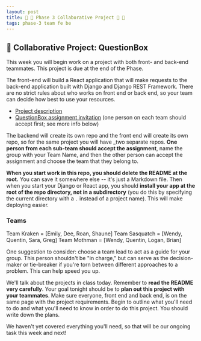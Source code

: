 ```yaml
---
layout: post
title: 🐍 🦊 Phase 3 Collaborative Project 🦊 🐍
tags: phase-3 team fe be
---
```


## 🎯 Collaborative Project: QuestionBox

This week you will begin work on a project with both front- and back-end teammates. This project is due at the end of the Phase.

The front-end will build a React application that will make requests to the back-end application built with Django and Django REST Framework. There are no strict rules about who works on front end or back end, so your team can decide how best to use your resources.

- [Project description](https://github.com/momentum-projects/group--questionbox/blob/main/README.md)
- [QuestionBox assignment invitation](https://classroom.github.com/g/3UhN_XYn) (one person on each team should accept first; see more info below)

The backend will create its own repo and the front end will create its own repo, so for the same project you will have _two separate repos. **One person from each sub-team should accept the assignment**, name the group with your Team Name, and then the other person can accept the assignment and choose the team that they belong to.

**When you start work in this repo, you should delete the README at the root.** You can save it somewhere else -- it's just a Markdown file. Then when you start your Django or React app, you should **install your app at the root of the repo directory, not in a subdirectory** (you do this by specifying the current directory with a `.` instead of a project name). This will make deploying easier.

### Teams

Team Kraken = [Emily, Dee, Roan, Shaune]
Team Sasquatch = [Wendy, Quentin, Sara, Greg]
Team Mothman = [Wendy, Quentin, Logan, Brian]

One suggestion to consider: choose a team lead to act as a guide for your group. This person shouldn't be "in charge," but can serve as the decision-maker or tie-breaker if you're torn between different approaches to a problem. This can help speed you up.

We'll talk about the projects in class today. Remember to **read the README very carefully**. Your goal tonight should be to **plan out this project with your teammates**. Make sure everyone, front end and back end, is on the same page with the project requirements. Begin to outline what you'll need to do and what you'll need to know in order to do this project. You should write down the plans.

We haven't yet covered everything you'll need, so that will be our ongoing task this week and next!
